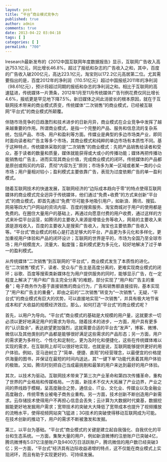 ```yaml
---
layout: post
title: “平台”商业模式竞争力
published: true
author: admin
comments: true
date: 2013-04-22 03:04:18
tags: [ ]
categories: [ ]
permalink: "700"
---
```

Iresearch最新发布的《2012中国互联网年度数据报告》显示，互联网广告收入高达753.1亿元，同比增长46.8%，超过了报纸和杂志的广告收入之和，其中，百度的广告收入破200亿元，高达223.1亿元，淘宝则以172.2亿元高居第二位。尤其需要指出的是，百度2012年的净利润（110.51亿元）超过中国报纸2011年的净利润（98.61亿元），预计将超过同期的报纸和杂志的净利润之和。相比于互联网的高速猛进，传统媒体一片萧条，2012年1月至11月传统媒体广告刊例花费仅同比增长4.6%，报纸更是罕见地下降7.5%。新旧媒体之间此消彼长的根本原因，就在于互联网技术带来的商业模式质变，传统媒体“二次销售”的商业模式，已经被互联网“平台式”的商业模式所颠覆。

伴随市场竞争的日趋激烈和技术进步的日新月异，商业模式在企业竞争中发挥了越来越重要的作用。所谓商业模式，是指一个完整的产品、服务和信息流的复杂系统，包括产品、市场、用户和盈利等方面。传媒业是典型的多边市场类产业，即同时面向读者和广告主等多个市场，其商业模式和纯粹的单边市场有本质性不同。基于这种特点，传统媒体采取的是“二次销售”的商业模式：先把产品销售给读者和受众，基于读者的数量和质量，媒体就能获得或大或小的传播功能；媒体再把传播功能销售给广告主，进而实现其商业价值，完成商业模式的闭环。传统媒体的产品都是原创或购买的内容，贯彻“内容为王”原则；市场多为某一区域或者某一类的小众市场；用户量相对较小；盈利模式主要依靠广告，表现为过度依赖广告的单一盈利模式。

随着互联网技术的快速发展，互联网经济的“边际成本趋向于零”的特点使得互联网媒体的商业模式完全迥异于传统媒体，他们通过“免费+收费”的方式来创新“平台式”的商业模式，即首先通过“免费”尽可能多地吸引用户，如新浪、腾讯、搜狐、网易等四大门户网站的资讯内容、百度的搜索服务、淘宝商城对于用户的使用都是免费的。在圈住大量用户的基础上，再通过向愿意付费的用户收费，通过这样的方式来补偿平台运营，如腾讯的主要收入来源是增值业务等收入，网易的主要收入来源是游戏收入，百度的主要收入是搜索广告收入，淘宝也主要依靠广告收入等。“平台式”商业模式的核心是打造足够大的平台，产品更为多元化和多样化，更加重视用户体验和产品的闭环设计；互联网的世界是平的，市场为全国乃至全球市场；用户规模庞大，流量大、黏度强；盈利模式更为多元化，较好地解决了过于单一的盈利模式。

从传统媒体“二次销售”到互联网的“平台式”，商业模式发生了本质性的进化。在“二次销售”模式下，读者、受众与广告主是高度分离的，更难实现商业模式的闭环；谷歌、百度等搜索类新媒体在为用户提供服务的同时，能够显示广告，在一定程度上解决了“用户和广告主完全分离”的难题，部分实现了“用户和广告主的重叠”；电子商务作为基于直接销售的商业行为，广告和销售额直接挂钩，基本实现了“用户和广告主的重叠”，即由之前的“二次销售”转变为“一次销售”。无疑，“平台式”的商业模式有巨大的优势，可以直接地实现“一次销售”，并具有极大地节省成本和扩大收益的规模经济效应。那么，如何打造“平台式”的商业模式呢？

首先，以用户为导向。“平台式”商业模式的基础是大规模的用户量，这就要求一切必须以更好地满足用户的需求为导向。随着技术的进步，一方面，用户具有更多的“认识盈余”，表达欲望更加强烈，这就需要合适的平台去“发声”，博客、微博、微信以及其他类别的产品都是能够很好满足这些需求的产品形态；另一方面，用户的需求更为多样化、个性化和定制化，更为及时化和便捷化，这些在传统媒体难以实现的需求，在互联网上却可以很好地实现，也就是说，互联网能够提供更好的用户体验。例如，亚马逊树立了“简单、便捷、直观”的经营理念，以最便宜的价格提供海量的图书，并保证在最短的时间内送达，其“一键下单”功能代表着其用户体验的极致。又如，腾讯时刻把自己当成最挑剔和最笨的用户来达到最好的用户体验。

其次，以技术为驱动。互联网技术带来了第三次产业革命和第四次传播革命，重构了世界的产业格局和传媒格局。一方面，新技术不仅大大拓展了产业边界，产业之间的界线趋于模糊，呈高度融合之势，通信业、IT业、文化业、传媒业以及金融业高度融合，传统零售业被电子商务业重构。另一方面，技术创新不断创造用户新需求。云存储技术使得用户不再担心信息会丢失；云计算为大数据时代奠基，数据挖掘能更好地发掘用户需求；宽带技术的突破大大降低了宽带成本也提升了视频播放的流畅水平，使得视频网站突飞猛进；3G技术的突破使得移动互联网成为可能。在技术创新的推动下，用户的需求不断被激发和发掘。

第三，以平台为基础。“平台式”商业模式的关键是建立起自我强化、自我优化的平台和生态系统。一方面，集聚大量的用户，例如新浪微博的注册账户已突破4亿，腾讯微博有5.07亿注册账户及9400万日活跃账户，腾讯微信的用户数已经突破3亿；另一方面，“平台式”经济具有边际收益递增的特点，这不仅能在商业模式上实现闭环，而且有助于实现更好的、可持续发展。